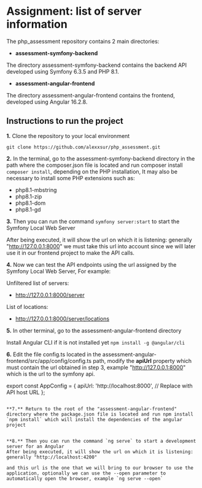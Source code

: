 # Assignment: list of server information

The php_assessment repository contains 2 main directories:

* **assessment-symfony-backend**

The directory assessment-symfony-backend contains the backend API developed using Symfony 6.3.5 and PHP 8.1.

* **assessment-angular-frontend**

The directory assessment-angular-frontend contains the frontend, developed using Angular 16.2.8.



## Instructions to run the project

**1.** Clone the repository to your local environment

   `git clone https://github.com/alexxsur/php_assessment.git`

**2.** In the terminal, go to the assessment-symfony-backend directory in the path where the composer.json file is located and run composer install
`composer install`, depending on the PHP installation, It may also be necessary to install some PHP extensions such as:
* php8.1-mbstring
* php8.1-zip
* php8.1-dom
* php8.1-gd

**3.** Then you can run the command `symfony server:start` to start the Symfony Local Web Server

After being executed, it will show the url on which it is listening: generally "http://127.0.0.1:8000" we must take this url into account since we will later use it in our frontend project to make the API calls.

**4.** Now we can test the API endpoints using the url assigned by the Symfony Local Web Server, For example:

Unfiltered list of servers:
* http://127.0.0.1:8000/server

List of locations:
* http://127.0.0.1:8000/server/locations


**5.** In other terminal, go to the assessment-angular-frontend directory

Install Angular CLI  if it is not installed yet
`npm install -g @angular/cli`


**6.** Edit the file config.ts located in the assessment-angular-frontend/src/app/config/config.ts path, modify the **apiUrl** property which must contain the url obtained in step 3, example "http://127.0.0.1:8000" which is the url to the symfony api.

export const AppConfig = {
    apiUrl: 'http://localhost:8000', // Replace with API host URL
  };
```

**7.** Return to the root of the "assessment-angular-frontend" directory where the package.json file is located and run npm install
`npm install` which will install the dependencies of the angular project


**8.** Then you can run the command `ng serve` to start a development server for an Angular
After being executed, it will show the url on which it is listening: generally "http://localhost:4200"

and this url is the one that we will bring to our browser to use the application, optionally we can use the --open parameter to automatically open the browser, example `ng serve --open`
